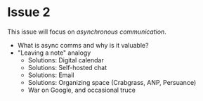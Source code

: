 # Issue 2

This issue will focus on *asynchronous communication*.

- What is async comms and why is it valuable?
- "Leaving a note" analogy
    - Solutions: Digital calendar
    - Solutions: Self-hosted chat
    - Solutions: Email
    - Solutions: Organizing space (Crabgrass, ANP, Persuance)
    - War on Google, and occasional truce
 
